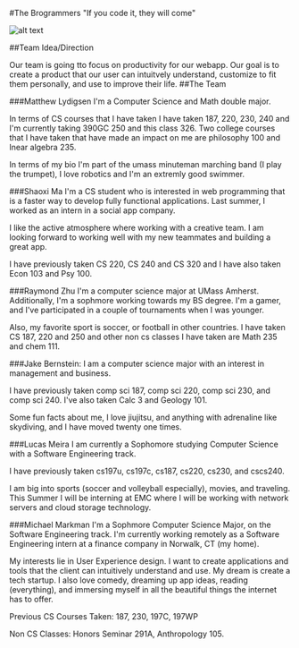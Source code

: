 #The Brogrammers
"If you code it, they will come"



![alt text](https://slack-files.com/files-tmb/T03GLK2JE-F03K41CR1-36c8fcc8e6/team-brogrammers-logo_360.png "Team Logo")

##Team Idea/Direction

Our team is going tto focus on productivity for our webapp. 
Our goal is to create 
a product that our user can intuitvely understand, customize to fit them 
personally, and use to improve their life.
##The Team

###Matthew Lydigsen
I'm a Computer Science and Math double major. 

In terms of CS courses that I have taken I have taken 187, 220, 230, 240 
and I'm currently taking 390GC 250 and this class 326. Two college courses that 
I have taken that have made an impact on me are philosophy 100 and
lnear algebra 235. 

In terms of my bio I'm part of the umass minuteman marching 
band (I play the trumpet), I love robotics and I'm an extremly good swimmer.

###Shaoxi Ma
I'm a CS student who is interested in web programming that is a faster way 
to develop fully functional applications. Last summer, I worked as an intern in a social app company.
 
I like the active atmosphere where working with a creative team. 
I am looking forward to working well with my new teammates and building a great app. 

I have previously taken CS 220, CS 240 and CS 320 and I have also taken Econ 103 and Psy 100.

###Raymond Zhu
I'm a computer science major at UMass Amherst. 
Additionally, I'm a sophmore working towards my BS degree. I'm a gamer, and 
I've participated in a couple of tournaments when I was younger. 

Also, my favorite sport is soccer, or football in other countries. 
I have taken CS 187, 220 and 250 and other non cs classes I have taken are Math 235 and
chem 111.

###Jake Bernstein: 
I am a computer science major with an interest in management and business.
 
I have previously taken comp sci 187, comp sci 220, comp sci 230, and comp sci 240. I've also taken Calc 3 and Geology 101.

Some fun facts about me, I love jiujitsu, and anything with adrenaline like skydiving, and I have 
moved twenty one times.

###Lucas Meira
I am currently a Sophomore studying Computer Science with a Software Engineering track. 

I have previously taken cs197u, cs197c, cs187, cs220, cs230, and cscs240. 

I am big into sports (soccer and volleyball especially), movies, and traveling. 
This Summer I will be interning at EMC where I will be working with network servers and cloud storage technology.

###Michael Markman
I'm a Sophmore Computer Science Major, on the Software Engineering track. 
I'm currently working remotely as a Software Engineering intern at a finance company in Norwalk, CT (my home).

My interests lie in User Experience design. I want to create applications and tools that the client can intuitively understand and use. My dream is create a tech startup. I also love comedy, dreaming up app ideas, reading (everything), and immersing myself in all the beautiful things the internet has to offer.

Previous CS Courses Taken: 187, 230, 197C, 197WP

Non CS Classes: Honors Seminar 291A, Anthropology 105.

